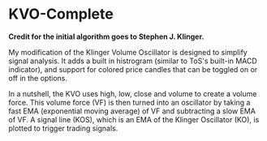 # KVO-Complete

**Credit for the initial algorithm goes to Stephen J. Klinger.**

My modification of the Klinger Volume Oscillator is designed to simplify signal analysis. It adds a built in histrogram (similar to ToS's built-in MACD indicator), and support for colored price candles that can be toggled on or off in the options.

In a nutshell, the KVO uses high, low, close and volume to create a volume force. This volume force (VF) is then turned into an oscillator by taking a fast EMA (exponential moving average) of VF and subtracting a slow EMA of VF. A signal line (KOS), which is an EMA of the Klinger Oscillator (KO), is plotted to trigger trading signals.


